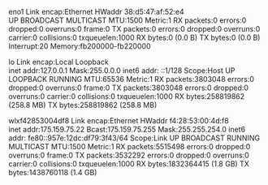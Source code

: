 eno1      Link encap:Ethernet  HWaddr 38:d5:47:af:52:e4  
          UP BROADCAST MULTICAST  MTU:1500  Metric:1
          RX packets:0 errors:0 dropped:0 overruns:0 frame:0
          TX packets:0 errors:0 dropped:0 overruns:0 carrier:0
          collisions:0 txqueuelen:1000 
          RX bytes:0 (0.0 B)  TX bytes:0 (0.0 B)
          Interrupt:20 Memory:fb200000-fb220000 

lo        Link encap:Local Loopback  
          inet addr:127.0.0.1  Mask:255.0.0.0
          inet6 addr: ::1/128 Scope:Host
          UP LOOPBACK RUNNING  MTU:65536  Metric:1
          RX packets:3803048 errors:0 dropped:0 overruns:0 frame:0
          TX packets:3803048 errors:0 dropped:0 overruns:0 carrier:0
          collisions:0 txqueuelen:1000 
          RX bytes:258819862 (258.8 MB)  TX bytes:258819862 (258.8 MB)

wlxf42853004df8 Link encap:Ethernet  HWaddr f4:28:53:00:4d:f8  
          inet addr:175.159.75.22  Bcast:175.159.75.255  Mask:255.255.254.0
          inet6 addr: fe80::957e:12dc:df79:3f43/64 Scope:Link
          UP BROADCAST RUNNING MULTICAST  MTU:1500  Metric:1
          RX packets:5515498 errors:0 dropped:0 overruns:0 frame:0
          TX packets:3532292 errors:0 dropped:0 overruns:0 carrier:0
          collisions:0 txqueuelen:1000 
          RX bytes:1832364415 (1.8 GB)  TX bytes:1438760118 (1.4 GB)

